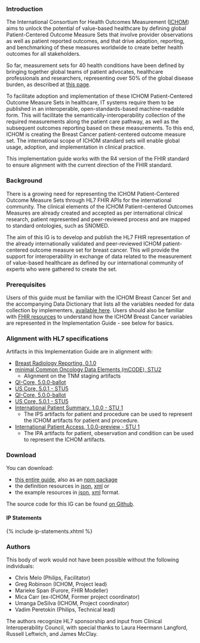 ### Introduction

The International Consortium for Health Outcomes Measurement ([ICHOM](https://www.ichom.org/)) aims to unlock the potential of value-based healthcare by defining global Patient-Centered Outcome Measure Sets that involve provider observations as well as patient reported outcomes, and that drive adoption, reporting, and benchmarking of these measures worldwide to create better health outcomes for all stakeholders.

So far, measurement sets for 40 health conditions have been defined by bringing together global teams of patient advocates, healthcare professionals and researchers, representing over 50% of the global disease burden, as described at [this page](https://www.ichom.org/patient-centered-outcome-measures).

To facilitate adoption and implementation of these ICHOM Patient-Centered Outcome Measure Sets in healthcare, IT systems require them to be published in an interoperable, open-standards-based machine-readable form. This will facilitate the semantically-interoperability collection of the required measurements along the patient care pathway, as well as the subsequent outcomes reporting based on these measurements. To this end, ICHOM is creating  the Breast Cancer patient-centered outcome measure set. The international scope of ICHOM standard sets will enable global usage, adoption, and implementation in clinical practice.

This implementation guide works with the R4 version of the FHIR standard to ensure alignment with the current direction of the FHIR standard.

### Background

There is a growing need for representing the ICHOM Patient-Centered Outcome Measure Sets through HL7 FHIR APIs for the international community. The clinical elements of the ICHOM Patient-centered Outcomes Measures are already created and accepted as per international clinical research, patient represented and peer-reviewed process and are mapped to standard ontologies, such as SNOMED.

The aim of this IG is to develop and publish the HL7 FHIR representation of the already internationally validated and peer-reviewed ICHOM patient-centered outcome measure set for breast cancer. This will provide the support for interoperability in exchange of data related to the measurement of value-based healthcare as defined by our international community of experts who were gathered to create the set.

### Prerequisites
Users of this guide must be familiar with the ICHOM Breast Cancer Set and the accompanying Data Dictionary that lists all the variables needed for data collection by implementers, [available here](https://connect.ichom.org/patient-centered-outcome-measures/breast-cancer/). Users should also be familiar with [FHIR resources](http://hl7.org/fhir/R4/resourcelist.html) to understand how the ICHOM Breast Cancer variables are represented in the Implementation Guide - see below for basics.

### Alignment with HL7 specifications
Artifacts in this Implementation Guide are in alignment with:

* [Breast Radiology Reporting, 0.1.0](http://hl7.org/fhir/us/breast-radiology/2019Sep/)
* [minimal Common Oncology Data Elements (mCODE), STU2](http://hl7.org/fhir/us/mcode/STU2/)
    * Alignment on the TNM staging artifacts
* [QI-Core, 5.0.0-ballot](http://hl7.org/fhir/us/qicore/2022Sep/)
* [US Core, 5.0.1 - STU5](http://hl7.org/fhir/us/core/STU5.0.1/)
* [QI-Core, 5.0.0-ballot](http://hl7.org/fhir/us/qicore/2022Sep/)
* [US Core, 5.0.1 - STU5](http://hl7.org/fhir/us/core/STU5.0.1/)
* [International Patient Summary, 1.0.0 - STU 1](http://hl7.org/fhir/uv/ips/)
    * The IPS artifacts for patient and procedure can be used to represent the ICHOM artifacts for patient and procedure.
* [International Patient Access, 1.0.0-preview - STU 1](http://build.fhir.org/ig/HL7/fhir-ipa/index.html)
    * The IPA artifacts for patient, obeservation and condition can be used to represent the ICHOM artifacts.

### Download

You can download:

* [this entire guide](full-ig.zip), also as an [npm package](package.tgz)
* the definition resources in [json](definitions.json.zip), [xml](definitions.xml.zip) or
* the example resources in [json](examples.json.zip), [xml](examples.xml.zip) format.

The source code for this IG can be found [on Github](https://github.com/HL7/fhir-ichom-breast-cancer-ig).

#### IP Statements

{% include ip-statements.xhtml %}

### Authors

This body of work would not have been possible without the following individuals:

* Chris Melo (Philips, Facilitator)
* Greg Robinson (ICHOM, Project lead)
* Marieke Span (Furore, FHIR Modeller)
* Mica Carr (ex-ICHOM, Former project coordinator)
* Umanga DeSilva (ICHOM, Project coordinator)
* Vadim Peretokin (Philips, Technical lead)

The authors recognize HL7 sponsorship and input from Clinical Interoperability Council, with special thanks to Laura Heermann Langford, Russell Leftwich, and James McClay.
